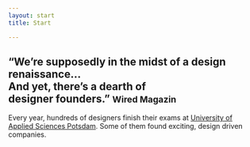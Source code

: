```yaml
---
layout: start
title: Start

---
```


## “We’re supposedly in the midst of a design renaissance…<br/> And yet, there’s a dearth of  <br/>**designer founders**.” <small>Wired Magazin</small>



Every year, hundreds of designers finish their exams at [University of Applied Sciences Potsdam](https://www.fh-potsdam.de/studieren/fachbereiche/design/). Some of them found exciting, design driven companies.
